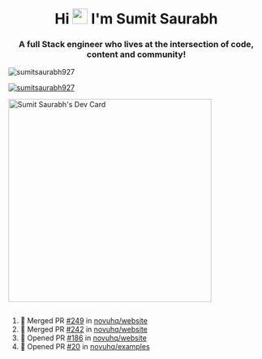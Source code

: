 <h1 align="center">Hi <img src="https://raw.githubusercontent.com/MartinHeinz/MartinHeinz/master/wave.gif" width="30px"> I'm Sumit Saurabh</h1>
<h3 align="center">A full Stack engineer who lives at the intersection of code, content and community!</h3>

<p align="left"> <img src="https://komarev.com/ghpvc/?username=sumitsaurabh927&label=Profile%20views&color=0e75b6&style=flat" alt="sumitsaurabh927" /> </p>


<p align="left"> <a href="https://twitter.com/sumitsaurabh927" target="blank"><img src="https://img.shields.io/twitter/follow/sumitsaurabh927?logo=twitter&style=for-the-badge" alt="sumitsaurabh927" /></a> </p>


<a href="https://api.daily.dev/devcards/7d94ae10a1cc42f39f319acddfaf2e5b.png?r=6b7"><img src="https://api.daily.dev/devcards/7d94ae10a1cc42f39f319acddfaf2e5b.png?r=6b7" width="400" alt="Sumit Saurabh's Dev Card"/></a>

<p align="left"> <a href="https://twitter.com/" target="blank"><img src="https://img.shields.io/twitter/follow/?logo=twitter&style=for-the-badge" alt="" /></a> </p>



<!--
<p><img align="center" src="https://github-readme-stats.vercel.app/api?username=sumitsaurabh927&count_private=true" alt="sumitsaurabh927" /></p>
-->

<!--START_SECTION:activity-->
1. 🎉 Merged PR [#249](https://github.com/novuhq/website/pull/249) in [novuhq/website](https://github.com/novuhq/website)
2. 🎉 Merged PR [#242](https://github.com/novuhq/website/pull/242) in [novuhq/website](https://github.com/novuhq/website)
3. 💪 Opened PR [#186](https://github.com/novuhq/website/pull/186) in [novuhq/website](https://github.com/novuhq/website)
4. 💪 Opened PR [#20](https://github.com/novuhq/examples/pull/20) in [novuhq/examples](https://github.com/novuhq/examples)
<!--END_SECTION:activity-->
